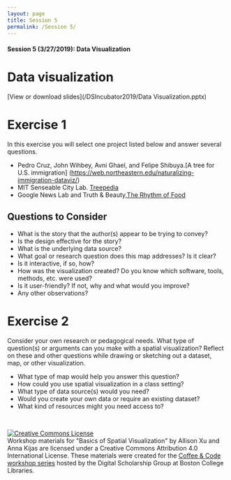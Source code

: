 ```yaml
---
layout: page
title: Session 5
permalink: /Session 5/
---
```


#### Session 5 (3/27/2019): Data Visualization
# Data visualization
[View or download slides](/DSIncubator2019/Data Visualization.pptx)


# Exercise 1
In this exercise you will select one project listed below and answer several questions.
- Pedro Cruz, John Wihbey, Avni Ghael, and Felipe Shibuya.[A tree for U.S. immigration] (https://web.northeastern.edu/naturalizing-immigration-dataviz/)
- MIT Senseable City Lab. [Treepedia](http://senseable.mit.edu/treepedia/cities/boston) 
- Google News Lab and Truth & Beauty,[The Rhythm of Food](http://rhythm-of-food.net/)

## Questions to Consider

- What is the story that the author(s) appear to be trying to convey? 
- Is the design effective for the story?
- What is the underlying data source?
- What goal or research question does this map addresses? Is it clear?
- Is it interactive, if so, how?
- How was the visualization created? Do you know which software, tools, methods, etc. were used?
- Is it user-friendly? If not, why and what would you improve?
- Any other observations?



# Exercise 2

Consider your own research or pedagogical needs. What type of question(s) or arguments can you make with a spatial visualization? Reflect on these and other questions while drawing or sketching out a dataset, map, or other visualization.

- What type of map would help you answer this question?
- How could you use spatial visualization in a class setting?
- What type of data source(s) would you need? 
- Would you create your own data or require an existing dataset?
- What kind of resources might you need access to?

<br />

<a rel="license" href="http://creativecommons.org/licenses/by/4.0/"><img alt="Creative Commons License" style="border-width:0" src="https://i.creativecommons.org/l/by/4.0/88x31.png" /></a><br />
Workshop materials for "Basics of Spatial Visualization" by Allison Xu and Anna Kijas are licensed under a Creative Commons Attribution 4.0 International License. These materials were created for the [Coffee & Code workshop series](https://ds.bc.edu/events/) hosted by the Digital Scholarship Group at Boston College Libraries.

